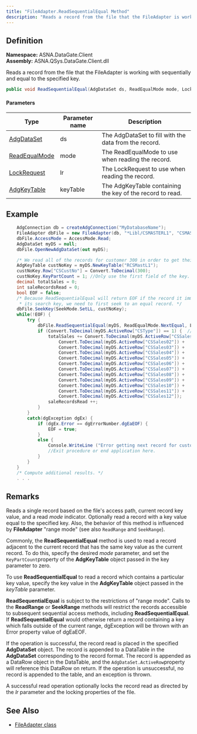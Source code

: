```yaml
---
title: "FileAdapter.ReadSequentialEqual Method"
description: "Reads a record from the file that the FileAdapter is working with sequentially and equal to the specified key."
---
```


## Definition

**Namespace:** ASNA.DataGate.Client  
**Assembly:** ASNA.QSys.DataGate.Client.dll

Reads a record from the file that the FileAdapter is working with sequentially and equal to the specified key.

```cs
public void ReadSequentialEqual(AdgDataSet ds, ReadEqualMode mode, LockRequest lr, AdgKeyTable keyTable)
```

#### Parameters

| Type | Parameter name | Description |
| --- | --- | --- |
| [AdgDataSet](/reference/datagate/datagate-client/adg-data-set.html) | ds | The AdgDataSet to fill with the data from the record. |
| [ReadEqualMode](/reference/datagate/datagate-common/read-equal-mode.html) | mode | The ReadEqualMode to use when reading the record. |
| [LockRequest](/reference/datagate/datagate-common/lock-request.html) | lr | The LockRequest to use when reading the record. |
| [AdgKeyTable](/reference/datagate/datagate-client/adg-key-table.html) | keyTable | The AdgKeyTable containing the key of the record to read. |

## Example
```cs
    AdgConnection db = createAdgConnection("MyDatabaseName");
    FileAdapter dbFile = new FileAdapter(db, "*Libl/CSMASTERL1", "CSMASTERL1");
    dbFile.AccessMode = AccessMode.Read;
    AdgDataSet myDS = null;
    dbFile.OpenNewAdgDataSet(out myDS);

    /* We read all of the records for customer 300 in order to get their sales */
    AdgKeyTable custNoKey = myDS.NewKeyTable("RCSMastL1");
    custNoKey.Row["CSCustNo"] = Convert.ToDecimal(300);
    custNoKey.KeyPartCount = 1; //Only use the first field of the key.
    decimal totalSales = 0;
    int saleRecordsRead = 0;
    bool EOF = false;
    /* Because ReadSequentialEqual will return EOF if the record it immediately gets is not equal to 
     * its search key, we need to first seek to an equal record. */ 
    dbFile.SeekKey(SeekMode.SetLL, custNoKey);
    while(!EOF) {
        try {
            dbFile.ReadSequentialEqual(myDS, ReadEqualMode.NextEqual, LockRequest.Read, custNoKey);
            if (Convert.ToDecimal(myDS.ActiveRow["CSType"]) == 1) {  // This is a Sales record
                totalSales += Convert.ToDecimal(myDS.ActiveRow["CSSales01"]) + 
                    Convert.ToDecimal(myDS.ActiveRow["CSSales02"]) +
                    Convert.ToDecimal(myDS.ActiveRow["CSSales03"]) + 
                    Convert.ToDecimal(myDS.ActiveRow["CSSales04"]) +
                    Convert.ToDecimal(myDS.ActiveRow["CSSales05"]) + 
                    Convert.ToDecimal(myDS.ActiveRow["CSSales06"]) +
                    Convert.ToDecimal(myDS.ActiveRow["CSSales07"]) + 
                    Convert.ToDecimal(myDS.ActiveRow["CSSales08"]) +
                    Convert.ToDecimal(myDS.ActiveRow["CSSales09"]) + 
                    Convert.ToDecimal(myDS.ActiveRow["CSSales10"]) +
                    Convert.ToDecimal(myDS.ActiveRow["CSSales11"]) + 
                    Convert.ToDecimal(myDS.ActiveRow["CSSales12"]);
                saleRecordsRead ++;
            }
        }
        catch(dgException dgEx) {
            if (dgEx.Error == dgErrorNumber.dgEaEOF) {
                EOF = true;
            }
            else {
                Console.WriteLine ("Error getting next record for customer 300:" + dgEx.Message);
                //Exit procedure or end application here.
            }
        }
    }
    /* Compute additional results. */
    . . .
```

## Remarks

Reads a single record based on the file's access path, current record key value, and a read _mode_ indicator.  Optionally read a record with a key value equal to the specified key.  Also, the behavior of this method is influenced by **FileAdapter** "range mode" (see also `ReadRange` and `SeekRange`).

Commonly, the **ReadSequentialEqual** method is used to read a record adjacent to the current record that has the same key value as the current record.  To do this, specify the desired _mode_ parameter, and set the `KeyPartCount`property of the **AdgKeyTable** object passed in the key parameter to zero.

To use **ReadSequentialEqual** to read a record which contains a particular key value, specify the key value in the **AdgKeyTable** object passed in the _keyTable_ parameter.

**ReadSequentialEqual** is subject to the restrictions of "range mode".  Calls to the **ReadRange** or **SeekRange** methods will restrict the records accessible to subsequent sequential access methods, including **ReadSequentialEqual**.  If **ReadSequentialEqual** would otherwise return a record containing a key which falls outside of the current range, dgException will be thrown with an Error property value of dgEaEOF.

If the operation is successful, the record read is placed in the specified **AdgDataSet** object. The record is appended to a DataTable in the **AdgDataSet** corresponding to the record format. The record is appended as a DataRow object in the DataTable, and the `AdgDataSet.ActiveRow`property will reference this DataRow on return.  If the operation is unsuccessful, no record is appended to the table, and an exception is thrown.

A successful read operation optionally locks the record read as directed by the _lr_ parameter and the locking properties of the file.



## See Also
- [FileAdapter class](file-adapter.html)
